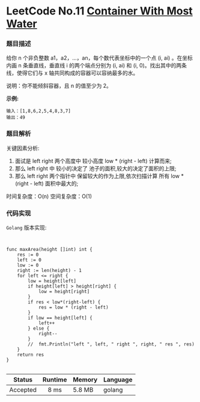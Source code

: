 # LeetCode No.11  [Container With Most Water](https://leetcode.com/problems/container-with-most-water/)

### 题目描述

给你 n 个非负整数 a1，a2，...，an，每个数代表坐标中的一个点 (i, ai) 。在坐标内画 n 条垂直线，垂直线 i 的两个端点分别为 (i, ai) 和 (i, 0)。找出其中的两条线，使得它们与 x 轴共同构成的容器可以容纳最多的水。

说明：你不能倾斜容器，且 n 的值至少为 2。

**示例:**

```
输入：[1,8,6,2,5,4,8,3,7]
输出：49

```

### 题目解析
关键因素分析:
1. 面试是 left right 两个高度中 较小高度  low * (right - left) 计算而来;
2. 那么 left right 中 较小的决定了 池子的面积,较大的决定了面积的上限;
3. 那么 left right 两个指针中 保留较大的作为上限,依次扫描计算 所有 low * (right - left) 面积中最大的;

时间复杂度：O(n)
空间复杂度：O(1)


### 代码实现

`Golang` 版本实现:

```golang


func maxArea(height []int) int {
	res := 0
	left := 0
	low := 0
	right := len(height) - 1
	for left <= right {
		low = height[left]
		if height[left] > height[right] {
			low = height[right]
		}
		if res < low*(right-left) {
			res = low * (right - left)
		}
		if low == height[left] {
			left++
		} else {
			right--
		}
		//	fmt.Println("left ", left, " right ", right, " res ", res)
	}
	return res
}


```

| Status | Runtime | Memory |Language|
|:-------:|:-------:|:------|:------|
|Accepted|8 ms|5.8 MB	 |golang|
